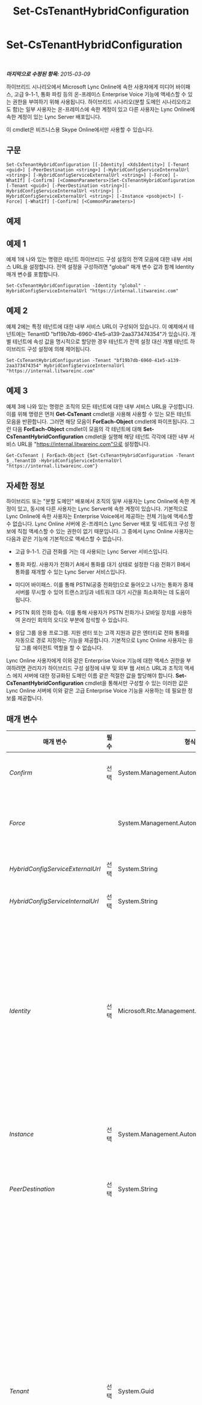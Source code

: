 ﻿---
title: Set-CsTenantHybridConfiguration
TOCTitle: Set-CsTenantHybridConfiguration
ms:assetid: 805ac9ee-df40-40e1-baaa-adffb6bd8cf6
ms:mtpsurl: https://technet.microsoft.com/ko-kr/library/JJ994046(v=OCS.15)
ms:contentKeyID: 52056879
ms.date: 08/10/2015
mtps_version: v=OCS.15
ms.translationtype: HT
---

# Set-CsTenantHybridConfiguration

 

_**마지막으로 수정된 항목:** 2015-03-09_

하이브리드 시나리오에서 Microsoft Lync Online에 속한 사용자에게 미디어 바이패스, 고급 9-1-1, 통화 파킹 등의 온-프레미스 Enterprise Voice 기능에 액세스할 수 있는 권한을 부여하기 위해 사용됩니다. 하이브리드 시나리오(분할 도메인 시나리오라고도 함)는 일부 사용자는 온-프레미스에 속한 계정이 있고 다른 사용자는 Lync Online에 속한 계정이 있는 Lync Server 배포입니다.

이 cmdlet은 비즈니스용 Skype Online에서만 사용할 수 있습니다.

## 구문

    Set-CsTenantHybridConfiguration [[-Identity] <XdsIdentity>] [-Tenant <guid>] [-PeerDestination <string>] [-HybridConfigServiceInternalUrl <string>] [-HybridConfigServiceExternalUrl <string>] [-Force] [-WhatIf] [-Confirm] [<CommonParameters>]Set-CsTenantHybridConfiguration [-Tenant <guid>] [-PeerDestination <string>][-HybridConfigServiceInternalUrl <string>] [-HybridConfigServiceExternalUrl <string>] [-Instance <psobject>] [-Force] [-WhatIf] [-Confirm] [<CommonParameters>]

## 예제

## 예제 1

예제 1에 나와 있는 명령은 테넌트 하이브리드 구성 설정의 전역 모음에 대한 내부 서비스 URL을 설정합니다. 전역 설정을 구성하려면 "global" 매개 변수 값과 함께 Identity 매개 변수를 포함합니다.

    Set-CsTenantHybridConfiguration -Identity "global" - HybridConfigServiceInternalUrl "https://internal.litwareinc.com"

## 예제 2

예제 2에는 특정 테넌트에 대한 내부 서비스 URL이 구성되어 있습니다. 이 예제에서 테넌트에는 TenantID "bf19b7db-6960-41e5-a139-2aa373474354"가 있습니다. 개별 테넌트에 속성 값을 명시적으로 할당한 경우 테넌트가 전역 설정 대신 개별 테넌트 하이브리드 구성 설정에 의해 제어됩니다.

    Set-CsTenantHybridConfiguration -Tenant "bf19b7db-6960-41e5-a139-2aa373474354" HybridConfigServiceInternalUrl "https://internal.litwareinc.com"

## 예제 3

예제 3에 나와 있는 명령은 조직의 모든 테넌트에 대한 내부 서비스 URL을 구성합니다. 이를 위해 명령은 먼저 **Get-CsTenant** cmdlet을 사용해 사용할 수 있는 모든 테넌트 모음을 반환합니다. 그러면 해당 모음이 **ForEach-Object** cmdlet에 파이프됩니다. 그런 다음 **ForEach-Object** cmdlet이 모음의 각 테넌트에 대해 **Set-CsTenantHybridConfiguration** cmdlet을 실행해 해당 테넌트 각각에 대한 내부 서비스 URL을 "https://internal.litwareinc.com"으로 설정합니다.

    Get-CsTenant | ForEach-Object {Set-CsTenantHybridConfiguration -Tenant $_.TenantID -HybridConfigServiceInternalUrl "https://internal.litwareinc.com"}

## 자세한 정보

하이브리드 또는 "분할 도메인" 배포에서 조직의 일부 사용자는 Lync Online에 속한 계정이 있고, 동시에 다른 사용자는 Lync Server에 속한 계정이 있습니다. 기본적으로 Lync Online에 속한 사용자는 Enterprise Voice에서 제공하는 전체 기능에 액세스할 수 없습니다. Lync Online 서버에 온-프레미스 Lync Server 배포 및 네트워크 구성 정보에 직접 액세스할 수 있는 권한이 없기 때문입니다. 그 중에서 Lync Online 사용자는 다음과 같은 기능에 기본적으로 액세스할 수 없습니다.

  - 고급 9-1-1. 긴급 전화를 거는 데 사용되는 Lync Server 서비스입니다.

  - 통화 파킹. 사용자가 전화기 A에서 통화를 대기 상태로 설정한 다음 전화기 B에서 통화를 재개할 수 있는 Lync Server 서비스입니다.

  - 미디어 바이패스. 이를 통해 PSTN(공중 전화망)으로 들어오고 나가는 통화가 중재 서버를 무시할 수 있어 트랜스코딩과 네트워크 대기 시간을 최소화하는 데 도움이 됩니다.

  - PSTN 회의 전화 접속. 이를 통해 사용자가 PSTN 전화기나 모바일 장치를 사용하여 온라인 회의의 오디오 부분에 참석할 수 있습니다.

  - 응답 그룹 응용 프로그램. 지원 센터 또는 고객 지원과 같은 엔터티로 전화 통화를 자동으로 경로 지정하는 기능을 제공합니다. 기본적으로 Lync Online 사용자는 응답 그룹 에이전트 역할을 할 수 없습니다.

Lync Online 사용자에게 이와 같은 Enterprise Voice 기능에 대한 액세스 권한을 부여하려면 관리자가 하이브리드 구성 설정에 내부 및 외부 웹 서비스 URL과 조직의 액세스 에지 서버에 대한 정규화된 도메인 이름 같은 적절한 값을 할당해야 합니다. **Set-CsTenantHybridConfiguration** cmdlet을 통해서만 구성할 수 있는 이러한 값은 Lync Online 서버에 이와 같은 고급 Enterprise Voice 기능을 사용하는 데 필요한 정보를 제공합니다.

## 매개 변수


<table>
<colgroup>
<col style="width: 25%" />
<col style="width: 25%" />
<col style="width: 25%" />
<col style="width: 25%" />
</colgroup>
<thead>
<tr class="header">
<th>매개 변수</th>
<th>필수</th>
<th>형식</th>
<th>설명</th>
</tr>
</thead>
<tbody>
<tr class="odd">
<td><p><em>Confirm</em></p></td>
<td><p>선택</p></td>
<td><p>System.Management.Automation.SwitchParameter</p></td>
<td><p>명령을 실행하기 전에 확인 메시지를 표시합니다.</p></td>
</tr>
<tr class="even">
<td><p><em>Force</em></p></td>
<td><p></p></td>
<td><p>System.Management.Automation.SwitchParameter</p></td>
<td><p>명령을 실행할 때 발생할 수 있는 심각하지 않은 오류 메시지를 표시하지 않습니다.</p></td>
</tr>
<tr class="odd">
<td><p><em>HybridConfigServiceExternalUrl</em></p></td>
<td><p>선택</p></td>
<td><p>System.String</p></td>
<td><p>외부 웹 서비스 URL입니다.</p></td>
</tr>
<tr class="even">
<td><p><em>HybridConfigServiceInternalUrl</em></p></td>
<td><p>선택</p></td>
<td><p>System.String</p></td>
<td><p>내부 웹 서비스 URL입니다.</p></td>
</tr>
<tr class="odd">
<td><p><em>Identity</em></p></td>
<td><p>선택</p></td>
<td><p>Microsoft.Rtc.Management.Xds.XdsIdentity</p></td>
<td><p>수정하려는 테넌트 하이브리드 구성 설정의 고유한 ID입니다. 하이브리드 구성 설정의 전역 모음은 하나로 제한되므로 Identity 매개 변수를 사용해 수정할 수 있는 유일한 모음은 전역 모음입니다.</p>
<p>-Identity global</p>
<p>개별 테넌트의 설정을 수정하려면 Identity 매개 변수가 아닌 Tenant 매개 변수를 사용합니다.</p></td>
</tr>
<tr class="even">
<td><p><em>Instance</em></p></td>
<td><p>선택</p></td>
<td><p>System.Management.Automation.PSObject</p></td>
<td><p>개별 매개 변수 값을 설정하는 대신 cmdlet에 개체에 대한 참조를 전달할 수 있습니다.</p></td>
</tr>
<tr class="odd">
<td><p><em>PeerDestination</em></p></td>
<td><p>선택</p></td>
<td><p>System.String</p></td>
<td><p>온-프레미스 액세스 에지 서버의 정규화된 도메인 이름입니다.</p></td>
</tr>
<tr class="even">
<td><p><em>Tenant</em></p></td>
<td><p>선택</p></td>
<td><p>System.Guid</p></td>
<td><p>하이브리드 구성 설정을 수정 중인 테넌트 계정의 GUID(Globally Unique Identifier)입니다. 예를 들면 다음과 같습니다.</p>
<p>-Tenant &quot;38aad667-af54-4397-aaa7-e94c79ec2308&quot;</p>
<p>다음 명령을 실행하여 각 테넌트에 대한 테넌트 ID를 반환할 수 있습니다.</p>
<p>Get-CsTenant | Select-Object DisplayName, TenantID</p>
<p>Windows PowerShell의 원격 세션을 사용 중이며 비즈니스용 Skype Online에만 연결되어 있으면 Tenant 매개 변수를 포함하지 않아도 됩니다. 대신 연결 정보를 기반으로 테넌트 ID가 자동으로 채워집니다. Tenant 매개 변수는 기본적으로 하이브리드 배포에서 사용됩니다.</p></td>
</tr>
<tr class="odd">
<td><p><em>WhatIf</em></p></td>
<td><p>선택</p></td>
<td><p>System.Management.Automation.SwitchParameter</p></td>
<td><p>명령을 실제로 실행하지 않고도 명령이 실행될 경우 발생할 수 있는 현상을 설명합니다.</p></td>
</tr>
</tbody>
</table>


## 입력 형식

없음. **Set-CsTenantHybridConfiguration** cmdlet은 파이프라인된 입력을 허용하지 않습니다.

## 반환 형식

없음. 대신 **Set-CsTenantHybridConfiguration** cmdlet은 Microsoft.Rtc.Management.WritableConfig.Settings.HybridConfiguration.TenantHybridConfiguration 개체의 기존 인스턴스를 수정합니다.

## 참고 항목

#### 기타 리소스

[Get-CsTenantHybridConfiguration](get-cstenanthybridconfiguration.md)

